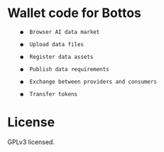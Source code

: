 # Wallet code for Bottos

```
    ●  Browser AI data market

    ●  Upload data files

    ●  Register data assets

    ●  Publish data requirements

    ●  Exchange between providers and consumers

    ●  Transfer tokens
```

# License

GPLv3 licensed.

